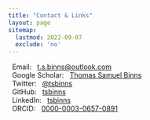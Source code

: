 ```yaml
---
title: "Contact & Links"
layout: page
sitemap:
  lastmod: 2022-09-07
  exclude: 'no'
---
```

<p>
    <i class="fas fa-envelope"></i> &nbsp; Email: &nbsp; <a href="mailto:t.s.binns@outlook.com" target="_blank">t.s.binns@outlook.com</a><br>
    <i class="fab fa-google"></i>   &nbsp; Google Scholar: &nbsp; <a href="https://scholar.google.co.uk/citations?user=S8yDxUEAAAAJ" target="_blank">Thomas Samuel Binns</a><br>
    <i class="fab fa-twitter"></i>  &nbsp; Twitter: &nbsp; <a href="https://twitter.com/tsbinns" target="_blank">@tsbinns</a><br>
    <i class="fab fa-github"></i>   &nbsp; GitHub: &nbsp; <a href="https://github.com/tsbinns" target="_blank">tsbinns</a><br>
    <i class="fab fa-linkedin"></i> &nbsp; LinkedIn: &nbsp; <a href="https://www.linkedin.com/in/tsbinns/" target="_blank">tsbinns</a><br>
    <i class="fab fa-orcid"></i>    &nbsp; ORCID: &nbsp; <a href="https://orcid.org/0000-0003-0657-0891" target="_blank">0000-0003-0657-0891</a><br>
</p>